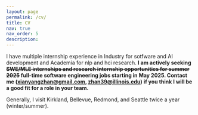 ```yaml
---
layout: page
permalink: /cv/
title: CV
nav: true
nav_order: 5
description:
---
```

I have multiple internship experience in Industry for sotfware and AI development and Academia for nlp and hci research. **I am actively seeking ~~SWE/MLE internships and research internship opportunities for summer 2025~~ full-time software engineering jobs starting in May 2025. Contact me (xianyangzhan@gmail.com, zhan39@illinois.edu) if you think I will be a good fit for a role in your team.**

Generally, I visit Kirkland, Bellevue, Redmond, and Seattle twice a year (winter/summer).
<!-- ## Download My CV
You can download my CV in PDF format by clicking the link below:
[Download my CV](../assets/pdf/cv.pdf) -->